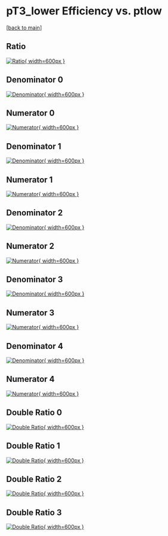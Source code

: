 # pT3_lower Efficiency vs. ptlow

[[back to main](./)]



## Ratio

[![Ratio](../mtv/var/pT3_lower_xtr_211_1_eff_ptlow.png){ width=600px }](../mtv/var/pT3_lower_xtr_211_1_eff_ptlow.pdf)

## Denominator 0

[![Denominator](../mtv/den/pT3_lower_xtr_211_1_eff_ptlow_den0.png){ width=600px }](../mtv/den/pT3_lower_xtr_211_1_eff_ptlow_den0.pdf)

## Numerator 0

[![Numerator](../mtv/num/pT3_lower_xtr_211_1_eff_ptlow_num0.png){ width=600px }](../mtv/num/pT3_lower_xtr_211_1_eff_ptlow_num0.pdf)

## Denominator 1

[![Denominator](../mtv/den/pT3_lower_xtr_211_1_eff_ptlow_den1.png){ width=600px }](../mtv/den/pT3_lower_xtr_211_1_eff_ptlow_den1.pdf)

## Numerator 1

[![Numerator](../mtv/num/pT3_lower_xtr_211_1_eff_ptlow_num1.png){ width=600px }](../mtv/num/pT3_lower_xtr_211_1_eff_ptlow_num1.pdf)

## Denominator 2

[![Denominator](../mtv/den/pT3_lower_xtr_211_1_eff_ptlow_den2.png){ width=600px }](../mtv/den/pT3_lower_xtr_211_1_eff_ptlow_den2.pdf)

## Numerator 2

[![Numerator](../mtv/num/pT3_lower_xtr_211_1_eff_ptlow_num2.png){ width=600px }](../mtv/num/pT3_lower_xtr_211_1_eff_ptlow_num2.pdf)

## Denominator 3

[![Denominator](../mtv/den/pT3_lower_xtr_211_1_eff_ptlow_den3.png){ width=600px }](../mtv/den/pT3_lower_xtr_211_1_eff_ptlow_den3.pdf)

## Numerator 3

[![Numerator](../mtv/num/pT3_lower_xtr_211_1_eff_ptlow_num3.png){ width=600px }](../mtv/num/pT3_lower_xtr_211_1_eff_ptlow_num3.pdf)

## Denominator 4

[![Denominator](../mtv/den/pT3_lower_xtr_211_1_eff_ptlow_den4.png){ width=600px }](../mtv/den/pT3_lower_xtr_211_1_eff_ptlow_den4.pdf)

## Numerator 4

[![Numerator](../mtv/num/pT3_lower_xtr_211_1_eff_ptlow_num4.png){ width=600px }](../mtv/num/pT3_lower_xtr_211_1_eff_ptlow_num4.pdf)

## Double Ratio 0

[![Double Ratio](../mtv/ratio/pT3_lower_xtr_211_1_eff_ptlow_ratio0.png){ width=600px }](../mtv/ratio/pT3_lower_xtr_211_1_eff_ptlow_ratio0.pdf)

## Double Ratio 1

[![Double Ratio](../mtv/ratio/pT3_lower_xtr_211_1_eff_ptlow_ratio1.png){ width=600px }](../mtv/ratio/pT3_lower_xtr_211_1_eff_ptlow_ratio1.pdf)

## Double Ratio 2

[![Double Ratio](../mtv/ratio/pT3_lower_xtr_211_1_eff_ptlow_ratio2.png){ width=600px }](../mtv/ratio/pT3_lower_xtr_211_1_eff_ptlow_ratio2.pdf)

## Double Ratio 3

[![Double Ratio](../mtv/ratio/pT3_lower_xtr_211_1_eff_ptlow_ratio3.png){ width=600px }](../mtv/ratio/pT3_lower_xtr_211_1_eff_ptlow_ratio3.pdf)

